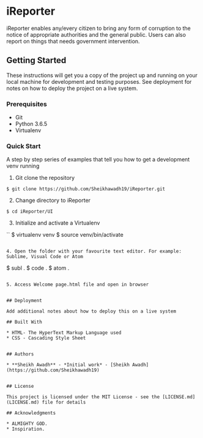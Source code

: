 # iReporter

iReporter enables any/every citizen to bring any form of corruption to the notice of appropriate authorities and the general public. Users can also report on things that needs government intervention.


## Getting Started

These instructions will get you a copy of the project up and running on your local machine for development and testing purposes. See deployment for notes on how to deploy the project on a live system.

### Prerequisites

 * Git
 * Python 3.6.5
 * Virtualenv


### Quick Start

A step by step series of examples that tell you how to get a development venv running

1. Git clone the repository

```
$ git clone https://github.com/Sheikhawadh19/iReporter.git
```

2. Change directory to iReporter

```
$ cd iReporter/UI
```

3. Initialize and activate a Virtualenv

``
$ virtualenv venv
$ source venv/bin/activate
```

4. Open the folder with your favourite text editor. For example: Sublime, Visual Code or Atom

```
$ subl .
$ code .
$ atom .
```

5. Access Welcome page.html file and open in browser


## Deployment

Add additional notes about how to deploy this on a live system

## Built With

* HTML- The HyperText Markup Language used
* CSS - Cascading Style Sheet


## Authors

* **Sheikh Awadh** - *Initial work* - [Sheikh Awadh](https://github.com/Sheikhawadh19)


## License

This project is licensed under the MIT License - see the [LICENSE.md](LICENSE.md) file for details

## Acknowledgments

* ALMIGHTY GOD.
* Inspiration.
